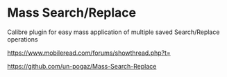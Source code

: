 # Mass Search/Replace

Calibre plugin for easy mass application of multiple saved Search/Replace operations

https://www.mobileread.com/forums/showthread.php?t=

https://github.com/un-pogaz/Mass-Search-Replace